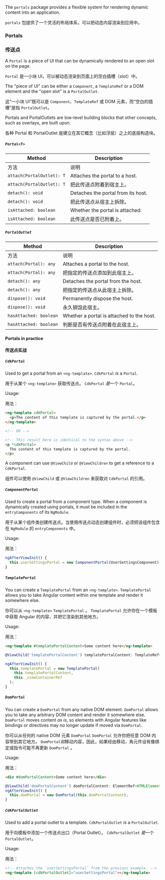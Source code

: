 The `portals` package provides a flexible system for rendering dynamic content into an application.

`portals` 包提供了一个灵活的布局体系，可以把动态内容渲染到应用中。

### Portals

### 传送点

A `Portal` is a piece of UI that can be dynamically rendered to an open slot on the page.

`Portal` 是一小块 UI，可以被动态渲染到页面上的空白插槽（slot）中。

The "piece of UI" can be either a `Component`, a `TemplateRef` or a DOM element and the "open slot" is
a `PortalOutlet`.

这“一小块 UI”既可以是 `Component`、`TemplateRef` 或 DOM 元素，而“空白的插槽”是指 `PortalOutlet`。

Portals and PortalOutlets are low-level building blocks that other concepts, such as overlays, are
built upon.

各种 Portal 和 PortalOutlet 是建立在其它概念（比如浮层）之上的底层构造块。

<!-- example(cdk-portal-overview) -->

##### `Portal<T>`

| Method | Description |
| ------ | ----------- |
| 方法 | 说明 |
| `attach(PortalOutlet): T` | Attaches the portal to a host. |
| `attach(PortalOutlet): T` | 把此传送点附着到宿主上。 |
| `detach(): void` | Detaches the portal from its host. |
| `detach(): void` | 把此传送点从宿主上拆除。 |
| `isAttached: boolean` | Whether the portal is attached. |
| `isAttached: boolean` | 此传送点是否已附着上。 |

##### `PortalOutlet`

| Method | Description |
| ------ | ----------- |
| 方法 | 说明 |
| `attach(Portal): any` | Attaches a portal to the host. |
| `attach(Portal): any` | 把指定的传送点添加到此宿主上。 |
| `detach(): any` | Detaches the portal from the host. |
| `detach(): any` | 把指定的传送点从此宿主上拆除。 |
| `dispose(): void` | Permanently dispose the host. |
| `dispose(): void` | 永久销毁此宿主。 |
| `hasAttached: boolean` | Whether a portal is attached to the host. |
| `hasAttached: boolean` | 判断是否有传送点附着在此宿主上。 |

#### Portals in practice

#### 传送点实战

##### `CdkPortal`

Used to get a portal from an `<ng-template>`. `CdkPortal` *is* a `Portal`.

用于从某个 `<ng-template>` 获取传送点。 `CdkPortal` *是*一个 `Portal`。

Usage:

用法：

```html
<ng-template cdkPortal>
  <p>The content of this template is captured by the portal.</p>
</ng-template>

<!-- OR -->

<!-- This result here is identical to the syntax above -->
<p *cdkPortal>
  The content of this template is captured by the portal.
</p>
```

A component can use `@ViewChild` or `@ViewChildren` to get a reference to a
`CdkPortal`.

组件可以使用 `@ViewChild` 或 `@ViewChildren` 来获取对 `CdkPortal` 的引用。

##### `ComponentPortal`

Used to create a portal from a component type. When a component is dynamically created using
portals, it must be included in the `entryComponents` of its `NgModule`.

用于从某个组件类创建传送点。当使用传送点动态创建组件时，必须把该组件包含在 `NgModule` 的 `entryComponents` 中。

Usage:

用法：

```ts
ngAfterViewInit() {
  this.userSettingsPortal = new ComponentPortal(UserSettingsComponent);
}
```

##### `TemplatePortal`

You can create a `TemplatePortal` from an `<ng-template>`. `TemplatePortal` allows you to take Angular content within one template and render it somewhere else.

你可以从 `<ng-template>` `TemplatePortal` 。 `TemplatePortal` 允许你在一个模板中获取 Angular 的内容，并把它渲染到其他地方。

Usage:

用法：

```html
<ng-template #templatePortalContent>Some content here</ng-template>
```

```ts
@ViewChild('templatePortalContent') templatePortalContent: TemplateRef<unknow>;

ngAfterViewInit() {
  this.templatePortal = new TemplatePortal(
    this.templatePortalContent,
    this._viewContainerRef
  );
}
```

##### `DomPortal`

You can create a `DomPortal` from any native DOM element. `DomPortal` allows you to take any arbitrary DOM content and render it somewhere else. `DomPortal` moves content *as is*, so elements with Angular features like bindings or directives may no longer update if moved via `DomPortal`.

你可以从任何的 native DOM 元素 `DomPortal` `DomPortal` 允许你把任意 DOM 内容带到其它地方。 `DomPortal`*如*移动内容，因此，如果经由移动，角元件设有像绑定或指令可能不再更新 `DomPortal` 。

Usage:

用法：

```html
<div #domPortalContent>Some content here</div>
```

```ts
@ViewChild('domPortalContent') domPortalContent: ElementRef<HTMLElement>;
ngAfterViewInit() {
  this.domPortal = new DomPortal(this.domPortalContent);
}
```

##### `CdkPortalOutlet`

Used to add a portal outlet to a template. `CdkPortalOutlet` *is* a `PortalOutlet`.

用于向模板中添加一个传送点出口（Portal Outlet）。 `CdkPortalOutlet` *是*一个 `PortalOutlet`。

Usage:

用法：

```html
<!-- Attaches the `userSettingsPortal` from the previous example. -->
<ng-template [cdkPortalOutlet]="userSettingsPortal"></ng-template>
```
